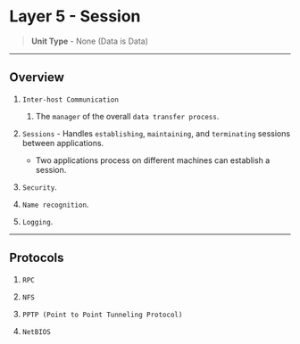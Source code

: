 # Layer 5 - Session

> __Unit Type__ - None (Data is Data)

---

## Overview

1. `Inter-host Communication`

    1. The `manager` of the overall `data transfer process`.

2. `Sessions` - Handles `establishing`, `maintaining`, and `terminating` sessions between applications.

    * Two applications process on different machines can establish a session.

4. `Security`.

5. `Name recognition`.

6. `Logging`.

---

## Protocols

1. `RPC`

2. `NFS`

3. `PPTP (Point to Point Tunneling Protocol)`

3. `NetBIOS`
